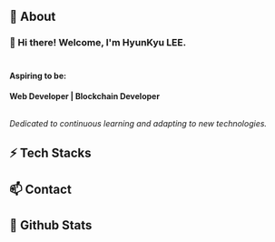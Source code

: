 ## 👀 About
### 👋 Hi there! Welcome, I'm **HyunKyu LEE**. <br/><br/>
#### Aspiring to be:
**Web Developer | Blockchain Developer**<br/><br/>

*Dedicated to continuous learning and adapting to new technologies.*

## ⚡ Tech Stacks

## 📫 Contact

## 💞️ Github Stats
